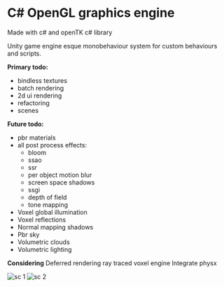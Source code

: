 # C# OpenGL graphics engine

Made with c# and openTK c# library

Unity game engine esque monobehaviour system for custom behaviours and scripts.

**Primary todo:**
 - bindless textures
 - batch rendering
 - 2d ui rendering
 - refactoring
 - scenes

**Future todo:**
 - pbr materials
 - all post process effects:
	  - bloom
	  - ssao
	  - ssr
	  - per object motion blur
	  - screen space shadows
	  - ssgi
	  - depth of field
	  - tone mapping
 - Voxel global illumination
 - Voxel reflections
 - Normal mapping shadows
 - Pbr sky
 - Volumetric clouds
 - Volumetric lighting

**Considering**
Deferred rendering
ray traced voxel engine
Integrate physx

![sc 1](https://i.imgur.com/AKSYnbz.png)
![sc 2](https://i.imgur.com/ExQGxRk.png)
